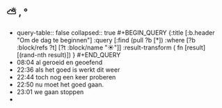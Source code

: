 ## ⛅ , °
- query-table:: false
  collapsed:: true
  #+BEGIN_QUERY 
  {:title [:b.header "Om de dag te beginnen"]
   :query [:find (pull ?b [*])
     :where 
       [?b :block/refs ?t]
       [?t :block/name "☀️"]]
   :result-transform ( fn [result] [(rand-nth result)])
  }
  #+END_QUERY
- 08:04 al geroeid en geoefend
- 22:36 als het goed is werkt dit weer
- 22:44 toch nog een keer proberen
- 22:50 nu moet het goed gaan.
- 23:01 we gaan stoppen
-